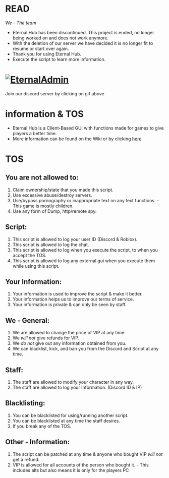 # READ
*We - The team*
- Eternal Hub has been discontinued. This project is ended, no longer being worked on and does not work anymore.
- With the deletion of our server we have decided it is no longer fit to resume or start over again.
- Thank you for using Eternal Hub.
- Execute the script to learn more information.

# [![EternalAdmin](https://cdn.discordapp.com/attachments/1024130982510600274/1051991850615058513/standard.gif)](http://www.eternaladmin.ml/)

Join our discord server by clicking on gif above

# information & TOS
- Eternal Hub is a Client-Based GUI with functions made for games to give players a better time.
- More information can be found on the Wiki or by clicking [here](https://github.com/Pacifest/Eternal-Hub/wiki)


# TOS
## You are not allowed to:
1. Claim ownership/state that you made this script.
2. Use excessive abuse/destroy servers.
3. Use/bypass pornography or inappropriate text on any text functions.
-This game is mostly children.
4. Use any form of Dump, http/remote spy.
 
## Script:
1. This script is allowed to log your user ID (Discord & Roblox).
2. This script is allowed to log the chat.
3. This script is allowed to log when you execute the script, to when you accept the TOS.
4. This script is allowed to log any external gui when you execute them while using this script.
 
## Your Information:
1. Your information is used to improve the script & make it better.
2. Your information helps us to improve our terms of service.
3. Your information is private & can only be seen by staff.

## We - General:
1. We are allowed to change the price of VIP at any time.
2. We *will not* give refunds for VIP.
3. We *do not* give out any information obtained from you.
4. We can blacklist, kick, and ban you from the Discord and Script at any time.

## Staff:
1. The staff are allowed to modify your character in any way.
2. The staff are allowed to log your Information. (Discord ID & IP)

## Blacklisting:
1. You can be blacklisted for using/running another script.
2. You can be blacklisted at any time the staff desires.
3. If you break any of the TOS.

## Other - Information:
1. The script can be patched at any time & anyone who bought VIP *will not* get a refund.
2. VIP is allowed for all accounts of the person who bought it. - This includes alts but also means it is only for the players PC

